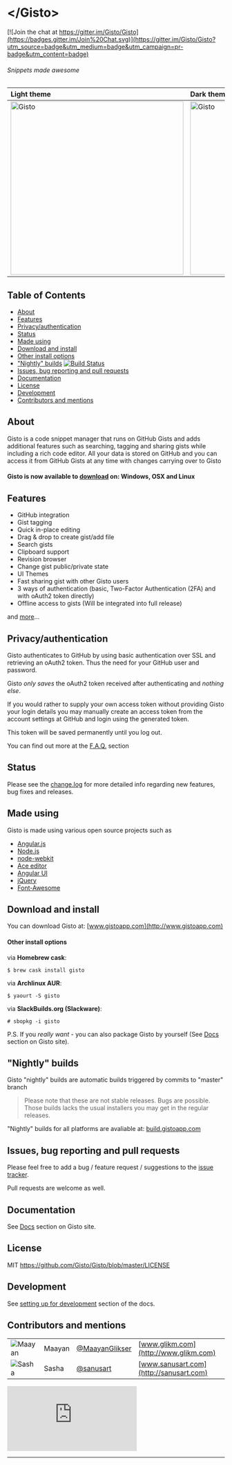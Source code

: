 # \</Gisto\>

[![Join the chat at https://gitter.im/Gisto/Gisto](https://badges.gitter.im/Join%20Chat.svg)](https://gitter.im/Gisto/Gisto?utm_source=badge&utm_medium=badge&utm_campaign=pr-badge&utm_content=badge)

###### Snippets made awesome

| Light theme | Dark theme |
|:------|:------|
| <img src="http://gistoapp.com/images/lite_theme.png" width="400px" alt="Gisto"> | <img src="http://gistoapp.com/images/dark_theme.png" width="400px" alt="Gisto"> |

## Table of Contents

- [About](#about)
- [Features](#features)
- [Privacy/authentication](#privacyauthentication)
- [Status](#status)
- [Made using](#made-using)
- [Download and install](#download-and-install)
- [Other install options](#other-install-options)
- ["Nightly" builds](#nightly-builds) [![Build Status](https://drone.io/github.com/Gisto/Gisto/status.png)](https://drone.io/github.com/Gisto/Gisto/latest)
- [Issues, bug reporting and pull requests](#issues-bug-reporting-and-pull-requests)
- [Documentation](#documentation)
- [License](#license)
- [Development](#development)
- [Contributors and mentions](#contributors-and-mentions)

## About

Gisto is a code snippet manager that runs on GitHub Gists and adds additional features such as searching, tagging and sharing gists while including a rich code editor. 
All your data is stored on GitHub and you can access it from GitHub Gists at any time with changes carrying over to Gisto

#### Gisto is now available to [download](https://github.com/Gisto/Gisto#downloads) on: Windows, OSX and Linux

## Features

* GitHub integration
* Gist tagging
* Quick in-place editing
* Drag & drop to create gist/add file
* Search gists
* Clipboard support
* Revision browser
* Change gist public/private state
* UI Themes
* Fast sharing gist with other Gisto users
* 3 ways of authentication (basic, Two-Factor Authentication (2FA) and with oAuth2 token directly)
* Offline access to gists (Will be integrated into full release)

and [more](http://gistoapp.com/features/)...

## Privacy/authentication

Gisto authenticates to GitHub by using basic authentication over SSL and retrieving an oAuth2 token. Thus the need for your GitHub user and password.

Gisto <em>only saves</em> the oAuth2 token received after authenticating and <em>nothing else</em>.

If you would rather to supply your own access token without providing Gisto your login details you may manually create an access token from the account settings at GitHub and login using the generated token.

This token will be saved permanently until you log out.

You can find out more at the [F.A.Q.](http://www.gistoapp.com/faq/) section

## Status

Please see the [change.log](http://www.gistoapp.com/changelog/) for more detailed info regarding new features, bug fixes and releases.

## Made using

Gisto is made using various open source projects such as

* [Angular.js](http://angularjs.org/) 
* [Node.js](http://nodejs.org/)
* [node-webkit](https://github.com/rogerwang/node-webkit)
* [Ace editor](http://ajaxorg.github.io/ace/)
* [Angular UI](http://angular-ui.github.io/)
* [jQuery](http://jquery.com/)
* [Font-Awesome](http://fortawesome.github.io/Font-Awesome/)

## Download and install

You can download Gisto at: [www.gistoapp.com](http://www.gistoapp.com)

#### Other install options

via **Homebrew cask**:

`$ brew cask install gisto`

via **Archlinux AUR**:

`$ yaourt -S gisto`

via **SlackBuilds.org (Slackware)**:

`# sbopkg -i gisto`

P.S. If you *really want* - you can also package Gisto by yourself (See [Docs](http://www.gistoapp.com/documentation/) section on Gisto site).

## "Nightly" builds

Gisto "nightly" builds are automatic builds triggered by commits to "master" branch

> Please note that these are not stable releases. Bugs are possible. Those builds lacks the usual installers you may get in the regular releases. 

"Nightly" builds for all platforms are avaliable at: [build.gistoapp.com](http://build.gistoapp.com/)

## Issues, bug reporting and pull requests

Please feel free to add a bug / feature request / suggestions to the [issue tracker]( https://github.com/Gisto/Gisto/issues).

Pull requests are welcome as well.

## Documentation

See [Docs](http://www.gistoapp.com/documentation/) section on Gisto site.

## License

MIT https://github.com/Gisto/Gisto/blob/master/LICENSE

## Development

See [setting up for development](http://www.gistoapp.com/documentation/#devs) section of the docs.

## Contributors and mentions

|||||
| ------------- |:-------------|:-----|:-----|
| ![Maayan](http://www.gravatar.com/avatar/3a615b34ef2060face8fcd481c6377e1?s=50 "Maayan") | Maayan | [@MaayanGlikser](https://twitter.com/MaayanGlikser) | [www.glikm.com](http://www.glikm.com) |
| ![Sasha](http://www.gravatar.com/avatar/7ddad1a9a1c8de452badaf82b6c30c76?s=50 "Sasha") | Sasha | [@sanusart](https://twitter.com/sanusart) | [www.sanusart.com](http://sanusart.com) |

[![Analytics](https://ga-beacon.appspot.com/UA-49967672-1/Gisto/README.md?pixel)](https://github.com/igrigorik/ga-beacon)

---
